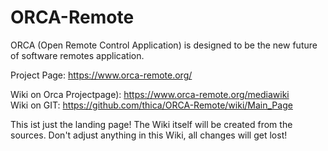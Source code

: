 ORCA-Remote
===========

ORCA (Open Remote Control Application) is designed to be the new future of software remotes application.

Project Page:
https://www.orca-remote.org/

Wiki on Orca Projectpage): 
https://www.orca-remote.org/mediawiki<br />
Wiki on GIT: https://github.com/thica/ORCA-Remote/wiki/Main_Page

This ist just the landing page! The Wiki itself will be created from the sources. Don't adjust anything in this Wiki, all changes will get lost!

